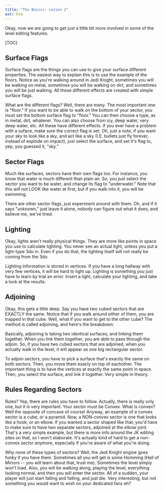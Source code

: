```yaml
---
title: "The Basics: Lesson 2"
ext: htm
---
```


Okay, now we are going to get just a little bit more involved in some of
the level editing features.  

[TOC]

## Surface Flags
Surface flags are the things you can use to give your surface different
properties. The easiest way to explain this is to use the example of the
floors. Notice as you're walking around in Jedi Knight, sometimes you
will be walking on metal, sometimes you will be walking on dirt, and
sometimes you will be just walking. All these different effects are
created with simple surface flags.  
  
What are the different flags? Well, there are many. The most important
one is "floor." If you want to be able to walk on the bottom of your
sector, you must set the bottom surface flag to "floor." You can then
choose a type, as in metal, dirt, whatever. You can also choose from
icy, deep water, very deep water, etc. All these have different effects.
If you ever have a problem with a suface, make sure the correct flag is
set. Oh, just a note, if you want your sky to look like a sky, and act
like a sky (I.E. bullets just fly forever, instead of explode on
impact), just select the surface, and set it's flag to, yep, you guessed
it, "sky."  
  
## Sector Flags
Much like surfaces, sectors have their own flags too. For instance, you
know that water is much different than plain air. So, you just select
the sector you want to be water, and change its flag to "underwater."
Note that this will not LOOK like water at first, but if you walk into
it, you will be swimming.  
  
There are other sector flags, just experiment around with them. Oh, and
if it says "unknown," just leave it alone, nobody can figure out what it
does, and believe me, we've tried.  
  
## Lighting
Okay, lights aren't really physical things. They are more like points in
space you use to calculate lighting. You never see an actual light,
unless you put a light-type 3do in. Even if you do that, the lighting
itself will not really be coming from the 3do.  
  
Lighting information is stored in vertices. If you have a long hallway
with very few vertices, it will be hard to light up. Lighting is
something you just have to learn by trial an error. Insert a light,
calculate your lighting, and take a look at the results.  
  
## Adjoining
Okay, this gets a little deep. Say you have two cubed sectors that are
EXACTLY the same. Notice that if you walk around either of them, you are
trapped in that cube. Well, what if you want to get to the other cube?
The method is called adjoining, and here's the breakdown:  
  
Basically, adjoining is taking two identical surfaces, and linking them
together. When you link them together, you are able to pass through the
adjoin. So, if you have two cubed sectors that are adjoined, when you
actually walk in the level, it will appear as one big rectangular
sector.  
  
To adjoin sectors, you have to pick a surface that's exactly the same on
both sectors. Then, you move them exacly on top of eachother. The
important thing is to have the vertices at exactly the same point in
space. Then, you select the surface, and link it together. Very simple
in theory.  
  
## Rules Regarding Sectors
Rules? Yep, there are rules you have to follow. Actually, there is
really only one, but it is very important. Your sector must be Convex.
What is convex? Well the opposite of concave of course\! Anyway, an
example of a convex sector is a cube, or a pyramid. Now, a NON-convex
sector is one that looks like a hook, or an elbow. If you wanted a
sector shaped like that, you'd have to make sure to have two separate
sectors, adjoined at the elbow joint. That's a very simple example, but
there is more info around the JK editing sites on that, so I won't
elaborate. It's actually kind of hard to get a non-convex sector
anymore, especially if you're aware of what you're doing.  
  
Why none of these types of sectors? Well, the Jedi Knight engine goes
funky if you have them. Sometimes all you will get is some Homming (Hall
of Mirrors -- you will learn about that, trust me). Sometimes the level
simply won't load. Also, you will be walking along, playing the level,
everything looking normal, and then you will enter the sector. All of a
sudden, your player will just start falling and falling, and just die.
Very interesting, but not something you would want to wish on your
dedicated fans eh?  

